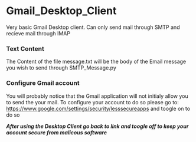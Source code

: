 # Gmail_Desktop_Client
Very basic Gmail Desktop client. Can only send mail through SMTP and recieve mail through IMAP

### Text Content
The Content of the file message.txt will be the body of the Email message you wish to send through SMTP_Message.py

### Configure Gmail account
You will probably notice that the Gmail application will not initialy allow you to send the your mail. To configure your account to do so please go to: https://www.google.com/settings/security/lesssecureapps and toogle on to do so

**_After using the Desktop Client go back to link and toogle off to keep your account secure from malicous software_**
